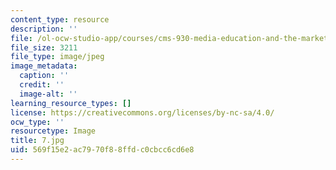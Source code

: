 ```yaml
---
content_type: resource
description: ''
file: /ol-ocw-studio-app/courses/cms-930-media-education-and-the-marketplace-fall-2001/569f15e2ac7970f88ffdc0cbcc6cd6e8_7.jpg
file_size: 3211
file_type: image/jpeg
image_metadata:
  caption: ''
  credit: ''
  image-alt: ''
learning_resource_types: []
license: https://creativecommons.org/licenses/by-nc-sa/4.0/
ocw_type: ''
resourcetype: Image
title: 7.jpg
uid: 569f15e2-ac79-70f8-8ffd-c0cbcc6cd6e8
---
```

